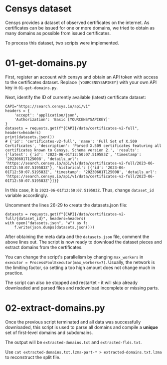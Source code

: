Censys dataset
================

Censys provides a dataset of observed certificates on the internet. As certificates can be issued for one or more domains, we tried to obtain as many domains as possible from issued certificates.

To process this dataset, two scripts were implemented.

# 01-get-domains.py

First, register an account with censys and obtain an API token with access to the certificates dataset. Replace `[YOURCENSYSAPIKEY]` with your own API key in `01-get-domains.py`.

Next, identify the ID of currently available (latest) certificate dataset:

```
CAPI="https://search.censys.io/api/v1"
headers = {
    'accept': 'application/json',
    'Authorization': 'Basic [YOURCENSYSAPIKEY]'
}
datasets = requests.get(f"{CAPI}/data/certificates-v2-full", headers=headers)
print(datasets.json())
# {'id': 'certificates-v2-full', 'name': 'Full Set of X.509 Certificates', 'description': 'Parsed X.509 certificates featuring all certificates known to Censys. Schema version 2.', 'results': {'latest': {'id': '2023-06-01T12:50:07.519583Z', 'timestamp': '20230601T125008', 'details_url': 'https://search.censys.io/api/v1/data/certificates-v2-full/2023-06-01T12:50:07.519583Z'}, 'historical': [{'id': '2023-06-01T12:50:07.519583Z', 'timestamp': '20230601T125008', 'details_url': 'https://search.censys.io/api/v1/data/certificates-v2-full/2023-06-01T12:50:07.519583Z'}]}}
```
In this case, it is `2023-06-01T12:50:07.519583Z`. Thus, change `dataset_id` variable accordingly.

Uncomment the lines 26-29 to create the datasets.json file:

```
datasets = requests.get(f"{CAPI}/data/certificates-v2-full/{dataset_id}", headers=headers)
with open("datasets.json", "w") as f:
    f.write(json.dumps(datasets.json()))
```

After obtaining the meta data and the `datasets.json` file, comment the above lines out. The script is now ready to download the dataset pieces and extract domains from the certificates. 

You can change the script's parallelism by changing `max_workers` in `executor = ProcessPoolExecutor(max_workers=7)`. Usually, the network is the limiting factor, so setting a too high amount does not change much in practice.

The script can also be stopped and restartet - it will skip already downloaded and parsed files and redownload incomplete or missing parts.

# 02-extract-domains.py

Once the previous script terminated and all data was successfully downloaded, this script is used to parse all domains and compile a **unique** set of first-level domains and subdomains. 

The output will be `extracted-domains.txt` and `extracted-flds.txt`.

Use `cat extracted-domains.txt.lzma-part-* > extracted-domains.txt.lzma` to reconstruct the split file.
